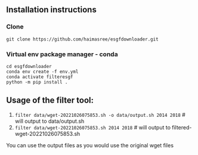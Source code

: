 ## Installation instructions

### Clone 
```git clone https://github.com/haimasree/esgfdownloader.git```

### Virtual env package manager - conda
```
cd esgfdownloader
conda env create -f env.yml
conda activate filteresgf
python -m pip install .
```


## Usage of the filter tool:

1. `filter data/wget-20221026075853.sh -o data/output.sh 2014 2018` # will output to data/output.sh
2. `filter data/wget-20221026075853.sh 2014 2018` # will output to  filtered-wget-20221026075853.sh

You can use the output files as you would use the original wget files
